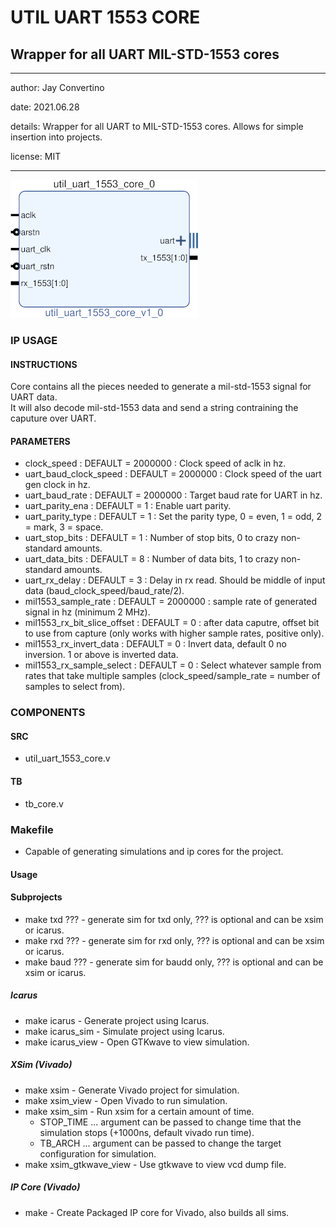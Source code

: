 # UTIL UART 1553 CORE
## Wrapper for all UART MIL-STD-1553 cores
---

   author: Jay Convertino   
   
   date: 2021.06.28  
   
   details: Wrapper for all UART to MIL-STD-1553 cores. Allows for simple insertion into projects.  
   
   license: MIT   
   
---

![rtl_img](./rtl.png)

### IP USAGE
#### INSTRUCTIONS

Core contains all the pieces needed to generate a mil-std-1553 signal for UART data.  
It will also decode mil-std-1553 data and send a string contraining the caputure over UART.  

#### PARAMETERS
* clock_speed : DEFAULT = 2000000 : Clock speed of aclk in hz.
* uart_baud_clock_speed : DEFAULT = 2000000 : Clock speed of the uart gen clock in hz.
* uart_baud_rate : DEFAULT = 2000000 : Target baud rate for UART in hz.
* uart_parity_ena : DEFAULT = 1 : Enable uart parity.
* uart_parity_type : DEFAULT = 1 : Set the parity type, 0 = even, 1 = odd, 2 = mark, 3 = space.
* uart_stop_bits : DEFAULT = 1 : Number of stop bits, 0 to crazy non-standard amounts.
* uart_data_bits : DEFAULT = 8 : Number of data bits, 1 to crazy non-standard amounts.
* uart_rx_delay : DEFAULT = 3 : Delay in rx read. Should be middle of input data (baud_clock_speed/baud_rate/2).
* mil1553_sample_rate : DEFAULT = 2000000 : sample rate of generated signal in hz (minimum 2 MHz).
* mil1553_rx_bit_slice_offset : DEFAULT = 0 : after data caputre, offset bit to use from capture (only works with higher sample rates, positive only).
* mil1553_rx_invert_data : DEFAULT = 0 : Invert data, default 0 no inversion. 1 or above is inverted data.
* mil1553_rx_sample_select : DEFAULT = 0 : Select whatever sample from rates that take multiple samples (clock_speed/sample_rate = number of samples to select from).

### COMPONENTS
#### SRC

* util_uart_1553_core.v
  
#### TB

* tb_core.v
  
### Makefile

* Capable of generating simulations and ip cores for the project.

#### Usage

#### Subprojects

* make txd  ??? - generate sim for txd only, ??? is optional and can be xsim or icarus.
* make rxd  ??? - generate sim for rxd only, ??? is optional and can be xsim or icarus.
* make baud ??? - generate sim for baudd only, ??? is optional and can be xsim or icarus.

##### Icarus

* make icarus      - Generate project using Icarus.
* make icarus_sim  - Simulate project using Icarus.
* make icarus_view - Open GTKwave to view simulation.

##### XSim (Vivado)

* make xsim      - Generate Vivado project for simulation.
* make xsim_view - Open Vivado to run simulation.
* make xsim_sim  - Run xsim for a certain amount of time.
  * STOP_TIME ... argument can be passed to change time that the simulation stops (+1000ns, default vivado run time).
  * TB_ARCH ... argument can be passed to change the target configuration for simulation.
* make xsim_gtkwave_view - Use gtkwave to view vcd dump file.

##### IP Core (Vivado)

* make - Create Packaged IP core for Vivado, also builds all sims.
